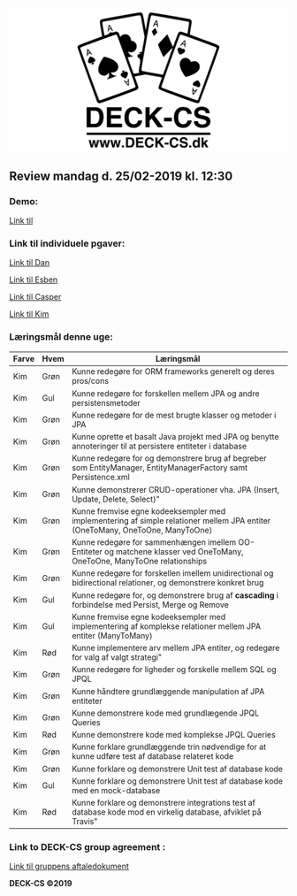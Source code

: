 <img src="Banner-top-DCS.png" width="700" align="center"/>  

## Review mandag d. 25/02-2019 kl. 12:30 ##

### Demo: ###
[Link til ](https://) 

### Link til individuele pgaver: ###
[Link til Dan](https://github.com/godlikecpu) 

[Link til Esben](https://github.com/Edunno) 

[Link til Casper](https://github.com/Marx02) 

[Link til Kim](https://github.com/KimHotDK/classicmodels) 

### Læringsmål denne uge:
Farve | Hvem | Læringsmål
------------ | ------------- | -------------
Kim | Grøn | Kunne redegøre for ORM frameworks generelt og deres pros/cons
Kim | Gul | Kunne redegøre for forskellen mellem JPA og andre persistensmetoder
Kim | Grøn | Kunne redegøre for de mest brugte klasser og metoder i JPA
Kim | Grøn | Kunne oprette et basalt Java projekt med JPA og benytte annoteringer til at persistere entiteter i database
Kim | Grøn | Kunne redegøre for og demonstrere brug af begreber som EntityManager, EntityManagerFactory samt  Persistence.xml
Kim | Grøn | Kunne demonstrerer CRUD-operationer vha. JPA (Insert, Update, Delete, Select)"
Kim | Grøn | Kunne fremvise egne kodeeksempler med implementering af simple relationer mellem JPA entiter (OneToMany, OneToOne, ManyToOne)
Kim | Grøn | Kunne redegøre for sammenhængen imellem OO-Entiteter og matchene klasser ved OneToMany, OneToOne, ManyToOne relationships
Kim | Grøn | Kunne redegøre for forskellen imellem unidirectional og bidirectional relationer, og demonstrere konkret brug
Kim | Gul | Kunne redegøre for, og demonstrere brug af **cascading** i forbindelse med Persist, Merge og Remove
Kim | Gul | Kunne fremvise egne kodeeksempler med implementering af komplekse relationer mellem JPA entiter (ManyToMany)
Kim | Rød | Kunne implementere arv mellem JPA entiter, og redegøre for valg af valgt strategi"
Kim | Grøn | Kunne redegøre for ligheder og forskelle mellem SQL og JPQL
Kim | Grøn | Kunne håndtere grundlæggende manipulation af JPA entiteter
Kim | Grøn | Kunne demonstrere kode med grundlægende JPQL Queries
Kim | Rød | Kunne demonstrere kode med komplekse JPQL Queries
Kim | Grøn | Kunne forklare grundlæggende trin nødvendige for at kunne udføre test af database relateret kode
Kim | Grøn | Kunne forklare og demonstrere Unit test af database kode
Kim | Gul | Kunne forklare og demonstrere Unit test af database kode med en mock-database
Kim | Rød | Kunne forklare og demonstrere integrations test af database kode mod en virkelig database, afviklet på Travis"

### Link to DECK-CS group agreement :
[Link til gruppens aftaledokument](https://docs.google.com/document/d/1uSLKk3kQAV3UQ0Y1XKtVFQ_YJ_gXrON00-IDqS8o5s4/edit?usp=sharing) 

**DECK-CS ©2019**
